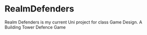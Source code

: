 # RealmDefenders
Realm Defenders is my current Uni project for class Game Design. A Building Tower Defence Game
